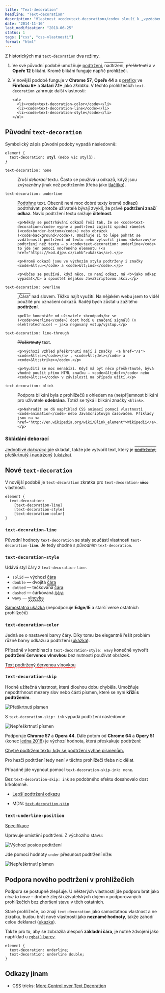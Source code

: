 ```yaml
---
title: "Text-decoration"
headline: "Text-decoration"
description: "Vlastnost <code>text-decoration</code> slouží k „vyzdobení“ běžného textu."
date: "2014-11-16"
last_modification: "2018-06-25"
status: 1
tags: ["css", "css-vlastnosti"]
format: "html"
---
```


<p>Z historických má <code>text-decoration</code> dva režimy.</p>

<ol>
  <li>
    <p>Ve své původní podobě umožňuje <span style="text-decoration: underline">podtržení</span>, <span style="text-decoration: overline">nadtržení</span>, <span style="text-decoration: line-through">přeškrtnutí</span> a v <b>Opeře 12</b> <span style="text-decoration: blink">blikání</span>. Kromě blikání funguje napříč prohlížeči.
    </p>
  </li>
  
  <li>
    <p>V novější podobě funguje v <b>Chrome 57</b>, <b>Opeře 44</b> a s <a href="/css-prefixy">prefixy</a> ve <b>Firefoxu 6+</b> a <b>Safari 7.1+</b> jako <i>zkratka</i>. V těchto prohlížečích <code>text-decoration</code> zahrnuje další vlastnosti:</p>
    
    <ul>
      <li><code>text-decoration-color</code></li>
      <li><code>text-decoration-line</code></li>
      <li><code>text-decoration-style</code></li>
    </ul>
  </li>
</ol>


<h2 id="puvodni">Původní <code>text-decoration</code></h2>

<p>Symbolický zápis původní podoby vypadá následovně:</p>

<pre><code>element {
  text-decoration: <b>styl</b> (nebo víc stylů);
}</code></pre>


<dl>
  <dt id="none"><code>text-decoration: none</code></dt>
  <dd>
    <p>Zruší <i>dekoraci</i> textu. Často se používá u odkazů, když jsou zvýrazněny jinak než podtržením (třeba jako <a href="/odkaz-tlacitko">tlačítko</a>).</p>
  </dd>
  
  <dt id="underline"><code>text-decoration: underline</code></dt>
  <dd>
    <p><span style="text-decoration: underline">Podtrhne</span> text. Obecně není moc dobré texty kromě odkazů podtrhávat, protože uživatelé bývají zvyklí, že právě <b>podtržení značí odkaz</b>. Navíc podtržení textu snižuje <b>čitelnost</b>.</p>
    
    <p>Někdy se podtrhávání odkazů řeší tak, že se <code>text-decoration</code> vypne a podtržení zajistí spodní rámeček (<code>border-bottom</code>) nebo obrázek (<code>background</code>). Umožňuje si to lépe pohrát se vzdáleností podtržení od textu nebo vytvořit jinou <b>barvu</b> podtržení než textu — s <code>text-decoration: underline</code> to jde jen pomocí vnořeného elementu (<a href="https://kod.djpw.cz/iohb">ukázka</a>).</p>
    
    <p>Kromě odkazů jsou ve výchozím stylu podtrženy i značky <code>&lt;u></code> a <code>&lt;ins></code>.</p>   
    
    <p>Občas se používá, když něco, co není odkaz, má <b>jako odkaz vypadat</b> a spouštět nějakou JavaScriptovou akci.</p>
  </dd>
  <dt id="overline"><code>text-decoration: overline</code></dt>
  <dd>
    <p><span style="text-decoration: overline">„Čára“</span> nad slovem. Těžko najít využití. Na nějakém webu jsem to viděl použité pro označení odkazů. Raději bych zůstal u zažitého <b>podtržení</b>.</p>
    
    <p>Dle komentáře od uživatele <b>odpad</b> se (<code>overline</code>) dost hodí u značení signálů (v elektrotechnice) – jako negovaný vstup/výstup.</p>
  </dd>
  <dt id="line-through"><code>text-decoration: line-through</code></dt>
  <dd>
    <p><span style="text-decoration: line-through">Přeškrtnutý</span> text.</p>
    
    <p>Výchozí vzhled přeškrtnutí mají i značky  <a href="/s"><code>&lt;s></code></a> , <code>&lt;del></code> a <code>&lt;strike></code>.</p>
    
    <p>Využití se moc nenabízí. Když má být něco přeškrtnuté, bývá vhodné použít přímo HTML značku – <code>&lt;del></code> nebo <code>&lt;s></code> v závislosti na případu užití.</p>
  </dd>
  <dt id="blink"><code>text-decoration: blink</code></dt>
  <dd>
    <p>Podpora blikání byla z prohlížečů s ohledem na (ne)příjemnost blikání pro uživatele <b>odebrána</b>. Totéž se týká i blikání značky <code>&lt;blink></code>.</p>
    
    <p>Nahradit se dá například CSS animací pomocí vlastnosti <code>animation</code> nebo JavaScriptovým časovačem. Příklady jsou na <a href="http://en.wikipedia.org/wiki/Blink_element">Wikipedii</a>.</p>
  </dd>
</dl>






<h3 id="skladani">Skládání dekorací</h3>

<p>Jednotlivé <i>dekorace</i> jde skládat, takže jde vytvořit text, který je <span style="text-decoration: underline overline line-through">podtržený, přeškrtnutý i nadtržený</span> (<a href="https://kod.djpw.cz/johb">ukázka</a>).</p>


<h2 id="nove">Nové <code>text-decoration</code></h2>

<p>V novější podobě je <code>text-decoration</code> zkratka pro <code>text-decoration-<b>něco</b></code> vlastnosti.</p>

<pre><code>element {
  text-decoration: 
    [text-decoration-line] 
    [text-decoration-style]
    [text-decoration-color]
}
</code></pre>











<h3 id="line"><code>text-decoration-line</code></h3>

<p>Původní hodnoty <code>text-decoration</code> se staly součástí vlastnosti <code>text-decoration-<b>line</b></code>. Je tedy shodné s <i>původním</i> <code>text-decoration</code>.</p>



<h3 id="style"><code>text-decoration-style</code></h3>

<p>Udává styl čáry z <code>text-decoration-line</code>.</p>


<ul>
  <li><code>solid</code> — výchozí  <span style="text-decoration: underline;-moz-text-decoration-style: solid; -webkit-text-decoration-style: solid; text-decoration-style: solid">čára</span></li>
  <li><code>double</code> — dvojitá  <span style="text-decoration: underline;-moz-text-decoration-style: double; -webkit-text-decoration-style: double; text-decoration-style: double">čára</span></li>
  <li><code>dotted</code> — tečkovaná <span style="text-decoration: underline;-moz-text-decoration-style: dotted; -webkit-text-decoration-style: dotted; text-decoration-style: dotted">čára</span></li>
  <li><code>dashed</code> — čárkovaná <span style="text-decoration: underline;-moz-text-decoration-style: dashed; -webkit-text-decoration-style: dashed; text-decoration-style: dashed">čára</span></li>
  <li><code>wavy</code> — <span style="text-decoration: underline;-moz-text-decoration-style: wavy; -webkit-text-decoration-style: wavy; text-decoration-style: wavy">vlnovka</span></li>  
</ul>

<p><a href="https://kod.djpw.cz/kohb">Samostatná ukázka</a> (nepodporuje <b>Edge</b>/<b>IE</b> a starší verse ostatních prohlížečů)</p>


<h3 id="color"><code>text-decoration-color</code></h3>

<p>Jedná se o nastavení barvy čáry. Díky tomu lze elegantně řešit problém různé barvy odkazu a podtržení (<a href="https://kod.djpw.cz/nohb">ukázka</a>).</p>

<p>Případně v kombinaci s <code>text-decoration-style: wavy</code> konečně vytvořit <b>podtržení červenou vlnovkou</b> bez nutnosti používat obrázek.</p>


<div class="live">
  <span style="text-decoration: underline; text-decoration-style: wavy; text-decoration-color: red">Text podtržený červenou vlnovkou</span>
</div>


<h3 id="skip"><code>text-decoration-skip</code></h3>

<p>Hodně užitečná vlastnost, která dlouhou dobu chyběla. Umožňuje nepodtrhnout mezery slov nebo části písmen, které se nyní <b>kříží s podtržením</b>.</p>

<p><img src="/files/text-decoration/preskrtnuti-pismen.png" alt="Přeškrtnutí písmen" class="border"></p>

<p>S <code>text-decoration-skip: ink</code> vypadá podtržení následovně:</p>

<p><img src="/files/text-decoration/nepreskrtnuti-pismen.png" alt="Nepřeškrtnutí písmen" class="border"></p>








<p>Podporuje <b>Chrome 57</b> a <b>Opera 44</b>. Dále potom od <b>Chrome 64</b> a <b>Opery 51</b> (konec <a href="https://www.chromestatus.com/feature/5631679087509504">ledna 2018</a>) je výchozí hodnota, která přeskakuje podtržení:</p>

<div class="live">
  <style>
  .chytre-podtrzeni {
    text-decoration: underline;
    text-decoration-skip: ink;
  }</style>
  <p class="chytre-podtrzeni">Chytré podtržení textu, kdy se podtržení vyhne písmenům.</p>
</div>

<p>Pro hezčí podtržení tedy není v těchto prohlížeči třeba nic dělat.</p>

<p>Případně jde vypnout pomocí <code>text-decoration-skip-ink: none</code>.</p>

<p>Bez <code>text-decoration-skip: ink</code> se podobného efektu dosahovalo dost krkolomně.</p>

<div class="internal-content">
  <ul>
    <li><a href="/podtrzeni">Lepší podtržení odkazu</a></li>
  </ul>
</div>
<div class="external-content">
  <ul>
    <li>MDN: <a href="https://developer.mozilla.org/en-US/docs/Web/CSS/text-decoration-skip"><code>text-decoration-skip</code></a></li>
  </ul>
</div>

<h3 id="position"><code>text-underline-position</code></h3>

<p><a href="http://dev.w3.org/csswg/css-text-decor-3/#text-underline-position-property">Specifikace</a></p>

<p>Upravuje umístění podtržení. Z výchozího stavu:</p>


<p><img src="/files/text-decoration/underline-position-alphabetic.png" alt="Výchozí posice podtržení" class="border"></p>


<p>Jde pomocí hodnoty <code>under</code> přesunout podtržení níže:</p>

<p><img src="/files/text-decoration/underline-position-under.png" alt="Nepřeškrtnutí písmen" class="border"></p>

<!-- náhled: https://kod.djpw.cz/erhb -->






<h2 id="podpora">Podpora nového podtržení v prohlížečích</h2>

<p>Podpora se postupně zlepšuje. U některých vlastností jde podporu brát jako <i lang="en">nice to have</i> – drobně zlepší uživatelských dojem v podporovaných prohlížečích bez zhoršení stavu v těch ostatních.</p>

<p>Staré prohlížeče, co znají <code>text-decoration</code> jako samostatnou vlastnost a ne zkratku, budou brát nové vlastnosti jako <b>neznámé hodnoty</b>, takže zahodí celou deklaraci (<a href="https://kod.djpw.cz/mohb">ukázka</a>).</p>

<p>Takže pro to, aby se zobrazila alespoň <b>základní čára</b>, je nutné zdvojení jako například u <a href="/rgba"><code>rgba()</code> barev</a>.</p>

<pre><code>element {
  text-decoration: underline;
  text-decoration: underline double;
}</code></pre>




<h2 id="odkazy">Odkazy jinam</h2>

<ul>
  <li>CSS tricks: <a href="https://css-tricks.com/more-control-over-text-decoration/">More Control over Text Decoration</a></li>
</ul>